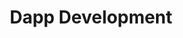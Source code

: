 ---
home: true
heroText: Dapp Development
heroImage: /images/logo.svg
title: Dapp Development
actions: 
  - text: Introduction
    link:  /de/dapp/Introduction
    type: secondary
  - text: UnitDomains Lib
    link: /de/dapp/UnitDomainsLib
    type: secondary
  - text: Use of the UnitDomains Lib
    link: /de/dapp/WorkingWithUnitDomains
    type: secondary
  - text: Domain resolution
    link: /de/dapp/ResolvingNames
    type: secondary
  - text: Domain information
    link: /de/dapp/DomainInfos
    type: secondary
    
footer: Copyright © 2022 unit.domains All Rights Reserved.
---